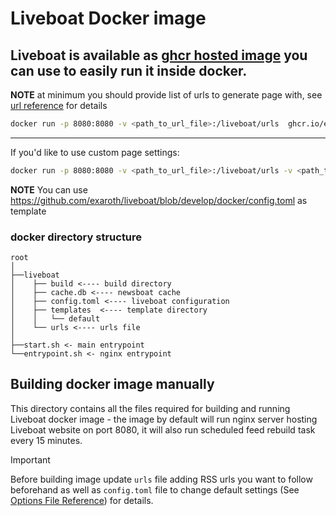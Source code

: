 # Liveboat Docker image

## Liveboat is available as [ghcr hosted image](https://github.com/exaroth/liveboat/pkgs/container/liveboat) you can use to easily run it inside docker.

__NOTE__ at minimum you should provide list of urls to generate page with, see [url reference](https://github.com/exaroth/liveboat-github-runner?tab=readme-ov-file#liveboat-url-file-breakdown) for details

``` sh
docker run -p 8080:8080 -v <path_to_url_file>:/liveboat/urls  ghcr.io/exaroth/liveboat:latest
```
---
If you'd like to use custom page settings:

``` sh
docker run -p 8080:8080 -v <path_to_url_file>:/liveboat/urls -v <path_to_config_file>:/liveboat/config.toml ghcr.io/exaroth/liveboat:latest
```
__NOTE__ You can use https://github.com/exaroth/liveboat/blob/develop/docker/config.toml as template

### docker directory structure

```
root
│
├──liveboat
│    ├── build <---- build directory
│    ├── cache.db <---- newsboat cache
│    ├── config.toml <---- liveboat configuration
│    ├── templates  <---- template directory
│    │   └── default
│    └── urls <---- urls file
│
├──start.sh <- main entrypoint
└──entrypoint.sh <- nginx entrypoint
```

## Building docker image manually

This directory contains all the files required for building and running
Liveboat docker image - the image by default will run nginx server hosting
Liveboat website on port 8080, it will also run scheduled feed rebuild task
every 15 minutes.

> [!IMPORTANT]
> Before building image update `urls` file adding RSS urls you want to follow beforehand
> as well as `config.toml` file to change default settings
> (See [Options File Reference](https://github.com/exaroth/liveboat?tab=readme-ov-file#options-file))
> for details.
